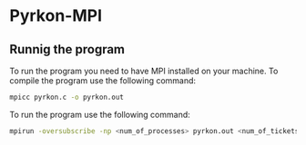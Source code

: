 # Pyrkon-MPI

## Runnig the program
To run the program you need to have MPI installed on your machine. To compile the program use the following command:
```bash
mpicc pyrkon.c -o pyrkon.out  
```
To run the program use the following command:
```bash
mpirun -oversubscribe -np <num_of_processes> pyrkon.out <num_of_tickets> <num_of_workshop> <capacity_of_workshop>
```
